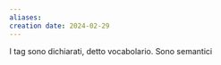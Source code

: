 ```yaml
---
aliases: 
creation date: 2024-02-29
---
```


I tag sono dichiarati, detto vocabolario. Sono semantici